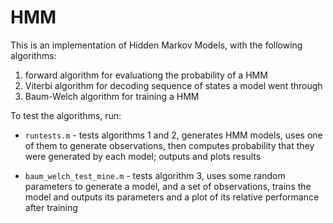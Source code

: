 HMM
=====

This is an implementation of Hidden Markov Models, with the following algorithms:

1. forward algorithm for evaluationg the probability of a HMM
2. Viterbi algorithm for decoding sequence of states a model went through
3. Baum-Welch algorithm for training a HMM

To test the algorithms, run:

* `runtests.m` - tests algorithms 1 and 2, generates HMM models, uses one of them to generate observations, then computes probability that they were generated by each model; outputs and plots results

* `baum_welch_test_mine.m` - tests algorithm 3, uses some random parameters to generate a model, and a set of observations, trains the model and outputs its parameters and a plot of its relative performance after training